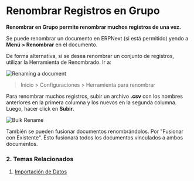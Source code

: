<!-- add-breadcrumbs -->
# Renombrar Registros en Grupo 

**Renombrar en Grupo permite renombrar muchos registros de una vez.**

Se puede renombrar un documento en ERPNext (si está permitido) yendo a **Menú > Renombrar** en el documento.

De forma alternativa, si se desea renombrar un conjunto de registros, utilizar la Herramienta de Renombrado. Ir a: 

![Renaming a document](/docs/assets/img/setup/renaming-a-document.gif)

> Inicio > Configuraciones > Herramienta para renombrar

Para renombrar muchos registros, subir un archivo **.csv** con los nombres anteriores en la primera columna y los nuevos en la segunda columna. Luego, hacer click en **Subir**.

<img class="screenshot" alt="Bulk Rename" src="{{docs_base_url}}/assets/img/setup/rename-tool.png">

También se pueden fusionar documentos renombrándolos. Por "Fusionar con Existente". Esto fusionará todos los documentos vinculados a ambos documentos.

### 2. Temas Relacionados
1. [Importación de Datos](/docs/user/manual/es/setting-up/data/data-import)
